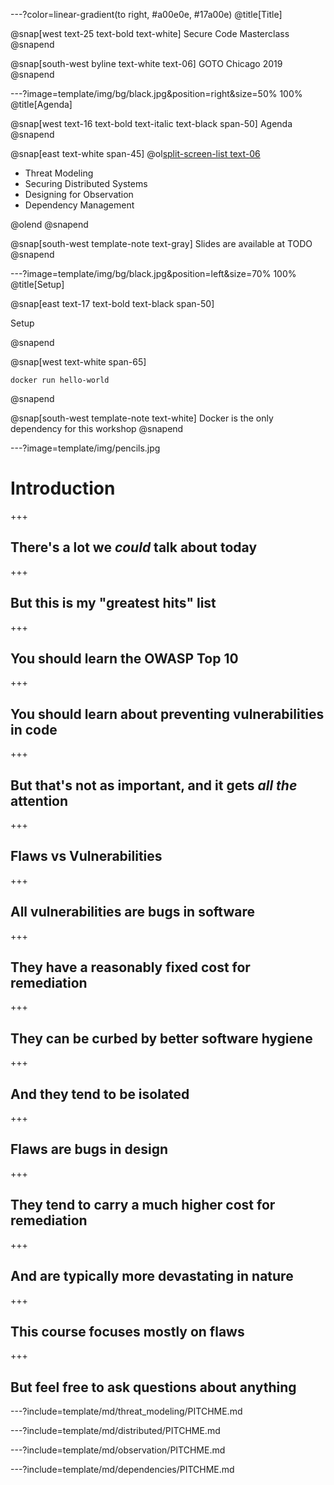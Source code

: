 ---?color=linear-gradient(to right, #a00e0e, #17a00e)
@title[Title]

@snap[west text-25 text-bold text-white]
Secure Code Masterclass
@snapend

@snap[south-west byline text-white text-06]
GOTO Chicago 2019
@snapend

---?image=template/img/bg/black.jpg&position=right&size=50% 100%
@title[Agenda]

@snap[west text-16 text-bold text-italic text-black span-50]
Agenda
@snapend

@snap[east text-white span-45]
@ol[split-screen-list text-06](false)

- Threat Modeling
- Securing Distributed Systems
- Designing for Observation
- Dependency Management

@olend
@snapend

@snap[south-west template-note text-gray]
Slides are available at TODO
@snapend

---?image=template/img/bg/black.jpg&position=left&size=70% 100%
@title[Setup]

@snap[east text-17 text-bold text-black span-50]

Setup

@snapend

@snap[west text-white span-65]

`docker run hello-world`

@snapend

@snap[south-west template-note text-white]
Docker is the only dependency for this workshop
@snapend

---?image=template/img/pencils.jpg

# Introduction

+++

## There's a lot we *could* talk about today

+++

## But this is my "greatest hits" list

+++

## You should learn the OWASP Top 10

+++

## You should learn about preventing vulnerabilities in code

+++

## But that's not as important, and it gets *all the* attention

+++

## Flaws vs Vulnerabilities

+++

## All vulnerabilities are bugs in software

+++

## They have a reasonably fixed cost for remediation

+++

## They can be curbed by better software hygiene

+++

## And they tend to be isolated

+++

## Flaws are bugs in design

+++

## They tend to carry a much higher cost for remediation

+++

## And are typically more devastating in nature

+++

## This course focuses mostly on flaws

+++

## But feel free to ask questions about anything

---?include=template/md/threat_modeling/PITCHME.md

---?include=template/md/distributed/PITCHME.md

---?include=template/md/observation/PITCHME.md

---?include=template/md/dependencies/PITCHME.md

